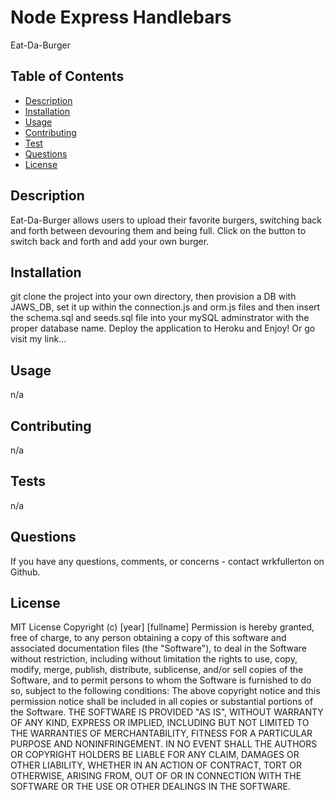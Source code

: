 # Node Express Handlebars

Eat-Da-Burger

## Table of Contents
  * [Description](#description)
  * [Installation](#install)
  * [Usage](#usage)
  * [Contributing](#contributing)
  * [Test](#test)
  * [Questions](#questions)
  * [License](#license)
  
  ## Description
  Eat-Da-Burger allows users to upload their favorite burgers, switching back and forth between devouring them and being full. Click on the button to switch back and forth and add your own burger.

  ## Installation
  git clone the project into your own directory, then provision a DB with JAWS_DB, set it up within the connection.js and orm.js files and then insert the schema.sql and seeds.sql file into your mySQL adminstrator with the proper database name. Deploy the application to Heroku and Enjoy! Or go visit my link...
 
  ## Usage
  n/a
  
  ## Contributing
  n/a
  
  ## Tests
  n/a

  ## Questions
  If you have any questions, comments, or concerns - contact wrkfullerton on Github.
  
  ## License
  MIT License
Copyright (c) [year] [fullname]
Permission is hereby granted, free of charge, to any person obtaining a copy
of this software and associated documentation files (the "Software"), to deal
in the Software without restriction, including without limitation the rights
to use, copy, modify, merge, publish, distribute, sublicense, and/or sell
copies of the Software, and to permit persons to whom the Software is
furnished to do so, subject to the following conditions:
The above copyright notice and this permission notice shall be included in all
copies or substantial portions of the Software.
THE SOFTWARE IS PROVIDED "AS IS", WITHOUT WARRANTY OF ANY KIND, EXPRESS OR
IMPLIED, INCLUDING BUT NOT LIMITED TO THE WARRANTIES OF MERCHANTABILITY,
FITNESS FOR A PARTICULAR PURPOSE AND NONINFRINGEMENT. IN NO EVENT SHALL THE
AUTHORS OR COPYRIGHT HOLDERS BE LIABLE FOR ANY CLAIM, DAMAGES OR OTHER
LIABILITY, WHETHER IN AN ACTION OF CONTRACT, TORT OR OTHERWISE, ARISING FROM,
OUT OF OR IN CONNECTION WITH THE SOFTWARE OR THE USE OR OTHER DEALINGS IN THE
SOFTWARE.

